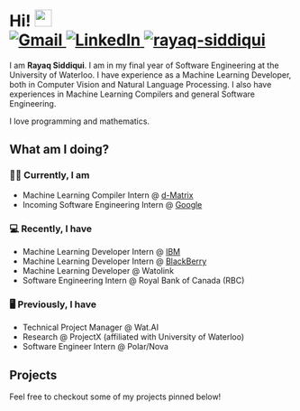 <h1>
Hi!
  <a href="https://github.com/rayaq-siddiqui" target="_self">
    <img src="https://media.giphy.com/media/hvRJCLFzcasrR4ia7z/giphy.gif" width="30">
  </a>
  <br/>
  <a href="mailto:rayaq.siddiqui@uwaterloo.ca">
    <img img src="https://img.shields.io/badge/gmail-%23EA4335.svg?style=plastic&logo=gmail&logoColor=white" alt="Gmail"/>
  </a>
  <a href="https://www.linkedin.com/in/rayaq-siddiqui/">
    <img src="https://img.shields.io/badge/linkedin-%230A66C2.svg?style=plastic&logo=linkedin&logoColor=white" alt="LinkedIn"/>
  </a>
  <a href="https://github.com/rayaq-siddiqui">
    <img src="https://komarev.com/ghpvc/?username=rayaq-siddiqui&label=Profile%20views&color=0e75b6&style=flat" alt="rayaq-siddiqui" />
  </a>
</h1>

I am <b>Rayaq Siddiqui</b>. I am in my final year of Software Engineering at the University of Waterloo. I have experience as a Machine Learning Developer, both in Computer Vision and Natural Language Processing. I also have experiences in Machine Learning Compilers and general Software Engineering. 

I love programming and mathematics.

## What am I doing?

### 👨‍💻 Currently, I am

- Machine Learning Compiler Intern @ [d-Matrix](https://www.d-matrix.ai/)
- Incoming Software Engineering Intern @ [Google](https://github.com/google)

### 💻 Recently, I have

- Machine Learning Developer Intern @ [IBM](https://github.com/IBM)
- Machine Learning Developer Intern @ [BlackBerry](https://www.blackberry.com/us/en)
- Machine Learning Developer @ Watolink
- Software Engineering Intern @ Royal Bank of Canada (RBC)

### 🖥️ Previously, I have

- Technical Project Manager @ Wat.AI
- Research @ ProjectX (affiliated with University of Waterloo)
- Software Engineer Intern @ Polar/Nova

## Projects

Feel free to checkout some of my projects pinned below!
